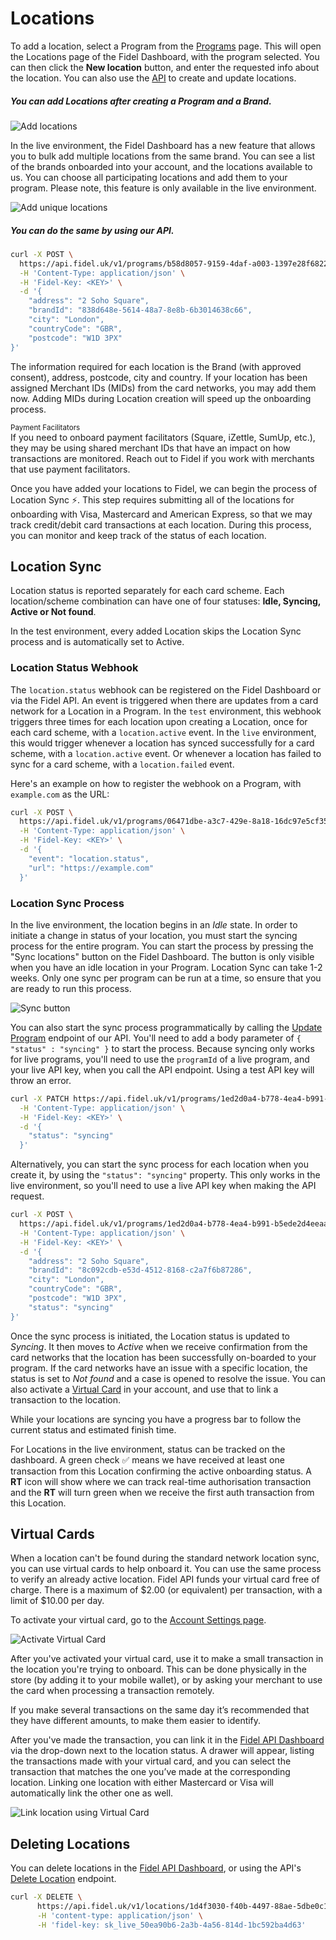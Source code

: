 # Locations

To add a location, select a Program from the [Programs](https://dashboard.fidel.uk/programs) page. This will open the Locations page of the Fidel Dashboard, with the program selected. You can then click the **New location** button, and enter the requested info about the location. You can also use the [API](https://reference.fidel.uk/reference/create-location) to create and update locations.

##### You can add Locations after creating a Program and a Brand.

![Add locations](https://raw.githubusercontent.com/FidelLimited/docs/master/assets/images/add-locations.png "Add locations")

In the live environment, the Fidel Dashboard has a new feature that allows you to bulk add multiple locations from the same brand. You can see a list of the brands onboarded into your account, and the locations available to us. You can choose all participating locations and add them to your program. Please note, this feature is only available in the live environment.

![Add unique locations](https://docs.fidel.uk/assets/images/gifs/add-unique-locations.gif "Add unique locations")

##### You can do the same by using our API.

```sh
curl -X POST \
  https://api.fidel.uk/v1/programs/b58d8057-9159-4daf-a003-1397e28f6822/locations \
  -H 'Content-Type: application/json' \
  -H 'Fidel-Key: <KEY>' \
  -d '{
    "address": "2 Soho Square",
    "brandId": "838d648e-5614-48a7-8e8b-6b3014638c66",
    "city": "London",
    "countryCode": "GBR",
    "postcode": "W1D 3PX"
}'
```

The information required for each location is the Brand (with approved consent), address, postcode, city and country. If your location has been assigned Merchant IDs (MIDs) from the card networks, you may add them now. Adding MIDs during Location creation will speed up the onboarding process.

<div class="info-box">
    <small>Payment Facilitators</small><br/>
    If you need to onboard payment facilitators (Square, iZettle, SumUp, etc.), they may be using shared merchant IDs that have an impact on how transactions are monitored. Reach out to Fidel if you work with merchants that use payment facilitators.
</div>

Once you have added your locations to Fidel, we can begin the process of Location Sync ⚡️. This step requires submitting all of the locations for onboarding with Visa, Mastercard and American Express, so that we may track credit/debit card transactions at each location. During this process, you can monitor and keep track of the status of each location.

## Location Sync

Location status is reported separately for each card scheme. Each location/scheme combination can have one of four statuses: **Idle, Syncing, Active or Not found**.

<div class="info-box">
In the test environment, every added Location skips the Location Sync process and is automatically set to Active.
</div>

### Location Status Webhook

The `location.status` webhook can be registered on the Fidel Dashboard or via the Fidel API. An event is triggered when there are updates from a card network for a Location in a Program. In the `test` environment, this webhook triggers three times for each location upon creating a Location, once for each card scheme, with a `location.active` event. In the `live` environment, this would trigger whenever a location has synced successfully for a card scheme, with a `location.active` event. Or whenever a location has failed to sync for a card scheme, with a `location.failed` event.

Here's an example on how to register the webhook on a Program, with `example.com` as the URL:

```sh
curl -X POST \
  https://api.fidel.uk/v1/programs/06471dbe-a3c7-429e-8a18-16dc97e5cf35/hooks \
  -H 'Content-Type: application/json' \
  -H 'Fidel-Key: <KEY>' \
  -d '{
    "event": "location.status",
    "url": "https://example.com"
  }'
```

### Location Sync Process

In the live environment, the location begins in an _Idle_ state. In order to initiate a change in status of your location, you must start the syncing process for the entire program. You can start the process by pressing the "Sync locations" button on the Fidel Dashboard. The button is only visible when you have an idle location in your Program. Location Sync can take 1-2 weeks. Only one sync per program can be run at a time, so ensure that you are ready to run this process.

![Sync button](https://raw.githubusercontent.com/FidelLimited/docs/master/assets/images/programsync_button.png "Add locations")

You can also start the sync process programmatically by calling the [Update Program](https://reference.fidel.uk/reference/update-program) endpoint of our API. You'll need to add a body parameter of `{ "status" : "syncing" }` to start the process. Because syncing only works for live programs, you'll need to use the `programId` of a live program, and your live API key, when you call the API endpoint. Using a test API key will throw an error.

```sh
curl -X PATCH https://api.fidel.uk/v1/programs/1ed2d0a4-b778-4ea4-b991-b5ede2d4eeaa \
  -H 'Content-Type: application/json' \
  -H 'Fidel-Key: <KEY>' \
  -d '{
    "status": "syncing"
  }'
```

Alternatively, you can start the sync process for each location when you create it, by using the `"status": "syncing"` property. This only works in the live environment, so you'll need to use a live API key when making the API request.

```sh
curl -X POST \
  https://api.fidel.uk/v1/programs/1ed2d0a4-b778-4ea4-b991-b5ede2d4eeaa/locations \
  -H 'Content-Type: application/json' \
  -H 'Fidel-Key: <KEY>' \
  -d '{
    "address": "2 Soho Square",
    "brandId": "8c092cdb-e53d-4512-8168-c2a7f6b87286",
    "city": "London",
    "countryCode": "GBR",
    "postcode": "W1D 3PX",
    "status": "syncing"
}'
```

Once the sync process is initiated, the Location status is updated to _Syncing_. It then moves to _Active_ when we receive confirmation from the card networks that the location has been successfully on-boarded to your program. If the card networks have an issue with a specific location, the status is set to _Not found_ and a case is opened to resolve the issue. You can also activate a [Virtual Card](/select/locations#virtual-cards) in your account, and use that to link a transaction to the location.

While your locations are syncing you have a progress bar to follow the current status and estimated finish time.

For Locations in the live environment, status can be tracked on the dashboard. A green check ✅ means we have received at least one transaction from this Location confirming the active onboarding status. A **RT** icon will show where we can track real-time authorisation transaction and the **RT** will turn green when we receive the first auth transaction from this Location.

## Virtual Cards

When a location can't be found during the standard network location sync, you can use virtual cards to help onboard it. You can use the same process to verify an already active location.
Fidel API funds your virtual card free of charge. There is a maximum of $2.00 (or equivalent) per transaction, with a limit of $10.00 per day.

To activate your virtual card, go to the [Account Settings page](https://dashboard.fidel.uk/account/virtual-cards).

![Activate Virtual Card](https://docs.fidel.uk/assets/images/gifs/virtual-card-activate.gif "Activate Virtual Card")

After you've activated your virtual card, use it to make a small transaction in the location you're trying to onboard. This can be done physically in the store (by adding it to your mobile wallet), or by asking your merchant to use the card when processing a transaction remotely.

If you make several transactions on the same day it’s recommended that they have different amounts, to make them easier to identify.

After you've made the transaction, you can link it in the [Fidel API Dashboard](https://dashboard.fidel.uk/locations) via the drop-down next to the location status. A drawer will appear, listing the transactions made with your virtual card, and you can select the transaction that matches the one you’ve made at the corresponding location. Linking one location with either Mastercard or Visa will automatically link the other one as well.

![Link location using Virtual Card](https://docs.fidel.uk/assets/images/gifs/virtual-card-location.gif "Link location using Virtual Card")

## Deleting Locations

You can delete locations in the [Fidel API Dashboard](https://dashboard.fidel.uk/locations), or using the API's [Delete Location](https://reference.fidel.uk/reference/delete-location) endpoint.

```sh
curl -X DELETE \
      https://api.fidel.uk/v1/locations/1d4f3030-f40b-4497-88ae-5dbe0c189a72 \
      -H 'content-type: application/json' \
      -H 'fidel-key: sk_live_50ea90b6-2a3b-4a56-814d-1bc592ba4d63'
```
